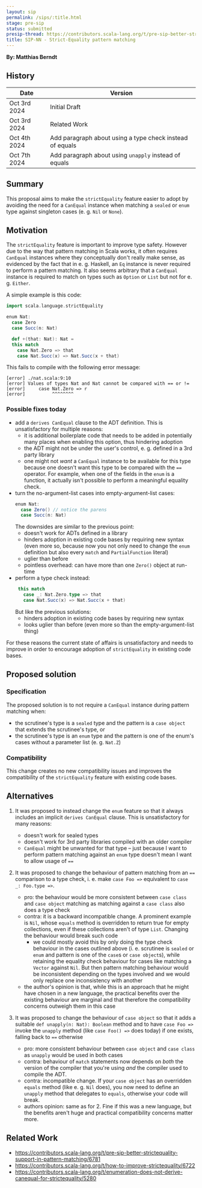 ```yaml
---
layout: sip
permalink: /sips/:title.html
stage: pre-sip
status: submitted
presip-thread: https://contributors.scala-lang.org/t/pre-sip-better-strictequality-support-in-pattern-matching/6781
title: SIP-NN - Strict-Equality pattern matching
---
```


**By: Matthias Berndt**

## History

| Date          | Version                                                   |
|---------------|-----------------------------------------------------------|
| Oct 3rd 2024  | Initial Draft                                             |
| Oct 3rd 2024  | Related Work                                              |
| Oct 4th 2024  | Add paragraph about using a type check instead of equals  |
| Oct 7th 2024  | Add paragraph about using `unapply` instead of equals     |
## Summary

This proposal aims to make the `strictEquality` feature easier to adopt by avoiding the need for a `CanEqual` instance
when matching a `sealed` or `enum` type against singleton cases (e. g. `Nil` or `None`).

## Motivation

The `strictEquality` feature is important to improve type safety. However due to the way that pattern matching in
Scala works, it often requires `CanEqual` instances where they conceptually don't really make sense, as evidenced
by the fact that in e. g. Haskell, an `Eq` instance is never required to perform a pattern matching.
It also seems arbitrary that a `CanEqual` instance is required to match on types such as `Option` or `List` but
not for e. g. `Either`.


A simple example is this code:

```scala
import scala.language.strictEquality

enum Nat:
  case Zero
  case Succ(n: Nat)

  def +(that: Nat): Nat =
  this match
    case Nat.Zero => that
    case Nat.Succ(x) => Nat.Succ(x + that)
```
This fails to compile with the following error message:

```
[error] ./nat.scala:9:10
[error] Values of types Nat and Nat cannot be compared with == or !=
[error]     case Nat.Zero => r
[error]          ^^^^^^^^
```
### Possible fixes today
 - add a `derives CanEqual` clause to the ADT definition. This is unsatisfactory for multiple reasons:
   - it is additional boilerplate code that needs to be added in potentially many places when enabling this option, thus hindering adoption
   - the ADT might not be under the user's control, e. g. defined in a 3rd party library
   - one might not *want* a `CanEqual` instance to be available for this type because one doesn't want this type to be compared with the `==`
     operator. For example, when one of the fields in the `enum` is a function, it actually isn't possible to perform a meaningful equality check.
 - turn the no-argument-list cases into empty-argument-list cases:
   ```scala
   enum Nat:
     case Zero() // notice the parens
     case Succ(n: Nat)
   ```
   The downsides are similar to the previous point:
   - doesn't work for ADTs defined in a library
   - hinders adoption in existing code bases by requiring new syntax (even more so, because now you not only need to change the `enum` definition but also every `match` and `PartialFunction` literal)
   - uglier than before
   - pointless overhead: can have more than one `Zero()` object at run-time
 - perform a type check instead:
   ```scala
    this match
      case _: Nat.Zero.type => that
      case Nat.Succ(x) => Nat.Succ(x + that)
   ```
   But like the previous solutions:
   - hinders adoption in existing code bases by requiring new syntax
   - looks uglier than before (even more so than the empty-argument-list thing)
     
For these reasons the current state of affairs is unsatisfactory and needs to improve in order to encourage adoption of `strictEquality` in existing code bases.
## Proposed solution

### Specification

The proposed solution is to not require a `CanEqual` instance during  pattern matching when:
 - the scrutinee's type is a `sealed` type and the pattern is a `case object` that extends the scrutinee's type, or
 - the scrutinee's type is an `enum` type and the pattern is one of the enum's cases without a parameter list (e. g. `Nat.Z`)

### Compatibility

This change creates no new compatibility issues and improves the compatibility of the `strictEquality` feature with existing code bases.

## Alternatives

1. It was proposed to instead change the `enum` feature so that it always includes an implicit `derives CanEqual` clause. This is unsatisfactory for many reasons:
   - doesn't work for sealed types
   - doesn't work for 3rd party libraries compiled with an older compiler
   - `CanEqual` might be unwanted for that type – just because I want to perform pattern matching against an `enum` type doesn't mean I want to allow usage of `==`

1. It was proposed to change the behaviour of pattern matching from an `==` comparison to a type check, i. e. make `case Foo =>` equivalent to `case _: Foo.type =>`.
   - pro: the behaviour would be more consistent between `case class` and `case object` matching as matching against a `case class` also does a type check
   - contra: it is a backward incompatible change. A prominent example is `Nil`, whose `equals` method is overridden to return true for empty collections, even if these collections aren't of type `List`. Changing the behaviour would break such code
     - we could mostly avoid this by only doing the type check behaviour in the cases outlined above (i. e. scrutinee is `sealed` or `enum` and pattern is one of the `case`s or `case object`s), while retaining the equality check behaviour for cases like matching a `Vector` against `Nil`. But then pattern matching behaviour would be inconsistent depending on the types involved and we would only replace one inconsistency with another
   - the author's opinion is that, while this is an approach that he might have chosen in a new language, the practical benefits over the existing behaviour are marginal and that therefore the compatibility concerns outweigh them in this case
1. It was proposed to change the behaviour of `case object` so that it adds a suitable `def unapply(n: Nat): Boolean` method and to have `case Foo =>` invoke the `unapply` method (like `case Foo() =>` does today) if one exists, falling back to `==` otherwise
   - pro: more consistent behaviour between `case object` and `case class` as `unapply` would be used in both cases
   - contra: behaviour of `match` statements now depends on *both* the version of the compiler that you're using *and* the compiler used to compile the ADT.
   - contra: incompatible change. If your `case object` has an overridden `equals` method (like e. g. `Nil` does), you now need to define an `unapply` method that delegates to `equals`, otherwise your code will break. 
   - authors opinion: same as for 2. Fine if this was a new language, but the benefits aren't huge and practical compatibility concerns matter more.
 
## Related Work
 - https://contributors.scala-lang.org/t/pre-sip-better-strictequality-support-in-pattern-matching/6781
 - https://contributors.scala-lang.org/t/how-to-improve-strictequality/6722
 - https://contributors.scala-lang.org/t/enumeration-does-not-derive-canequal-for-strictequality/5280
